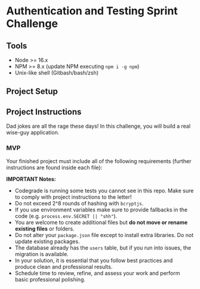 # Authentication and Testing Sprint Challenge

## Tools

- Node >= 16.x
- NPM >= 8.x (update NPM executing `npm i -g npm`)
- Unix-like shell (Gitbash/bash/zsh)

## Project Setup

<!-- - Fork, clone, and `npm install`.
    [x] Build your database executing `npm run migrate`.
    [x] Run tests locally executing `npm test`. -->

## Project Instructions

Dad jokes are all the rage these days! In this challenge, you will build a real wise-guy application.

<!--
    [ ] Users must be able to call the `[POST] /api/auth/register` endpoint to create a new account, and the `[POST] /api/auth/login` endpoint to get a token.
    [ ] We also need to make sure nobody without the token can call `[GET] /api/jokes` and gain access to our dad jokes.
    [ ] We will hash the user's password using `bcryptjs`, and use JSON Web Tokens and the `jsonwebtoken` library. -->

### MVP

Your finished project must include all of the following requirements (further instructions are found inside each file):

<!--
    [ ] An authentication workflow with functionality for account creation and login, implemented inside `api/auth/auth-router.js`.
    [ ] Middleware used to restrict access to resources from non-authenticated requests, implemented inside `api/middleware/restricted.js`.
    [ ] A minimum of 2 tests per API endpoint, written inside `api/server.test.js`. -->

**IMPORTANT Notes:**

- Codegrade is running some tests you cannot see in this repo. Make sure to comply with project instructions to the letter!
- Do not exceed 2^8 rounds of hashing with `bcryptjs`.
- If you use environment variables make sure to provide fallbacks in the code (e.g. `process.env.SECRET || "shh"`).
- You are welcome to create additional files but **do not move or rename existing files** or folders.
- Do not alter your `package.json` file except to install extra libraries. Do not update existing packages.
- The database already has the `users` table, but if you run into issues, the migration is available.
- In your solution, it is essential that you follow best practices and produce clean and professional results.
- Schedule time to review, refine, and assess your work and perform basic professional polishing.
